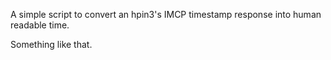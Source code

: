 A simple script to convert an hpin3's IMCP timestamp response into human readable time.

Something like that.

